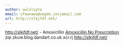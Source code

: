 ```yaml
---
author: uwloluyta
email: ufewoawa@uegem.jonjamail.com
url: http://slkjfdf.net/
---
```


http://slkjfdf.net/ - Amoxicillin <a href="http://slkjfdf.net/">Amoxicillin No Prescription</a> zqr.zkuw.blog.dandart.co.uk.xcr.rj http://slkjfdf.net/